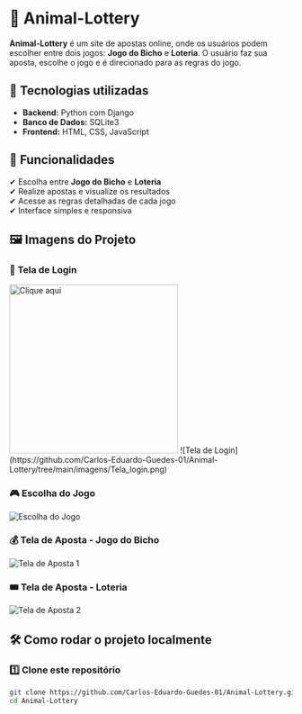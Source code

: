 # 🎰 Animal-Lottery

**Animal-Lottery** é um site de apostas online, onde os usuários podem escolher entre dois jogos: **Jogo do Bicho** e **Loteria**. O usuário faz sua aposta, escolhe o jogo e é direcionado para as regras do jogo.

## 🚀 Tecnologias utilizadas
- **Backend:** Python com Django
- **Banco de Dados:** SQLite3
- **Frontend:** HTML, CSS, JavaScript

## 📌 Funcionalidades
✔ Escolha entre **Jogo do Bicho** e **Loteria**  
✔ Realize apostas e visualize os resultados  
✔ Acesse as regras detalhadas de cada jogo  
✔ Interface simples e responsiva  

## 🖼️ Imagens do Projeto

### 🔐 Tela de Login
<img src="https://github.com/Carlos-Eduardo-Guedes-01/Animal-Lottery/tree/main/imagens/Tela_login.png" alt="Clique aqui" width="300">
![Tela de Login](https://github.com/Carlos-Eduardo-Guedes-01/Animal-Lottery/tree/main/imagens/Tela_login.png)

### 🎮 Escolha do Jogo
![Escolha do Jogo](https://github.com/Carlos-Eduardo-Guedes-01/Animal-Lottery/tree/main/imagens/Escolha-jogo.png)

### 💰 Tela de Aposta - Jogo do Bicho
![Tela de Aposta 1](https://github.com/Carlos-Eduardo-Guedes-01/Animal-Lottery/tree/main/imagens/Tela_aposta1.png)

### 🎟️ Tela de Aposta - Loteria
![Tela de Aposta 2](https://github.com/Carlos-Eduardo-Guedes-01/Animal-Lottery/tree/main/imagens/Tela_aposta2.png)

## 🛠️ Como rodar o projeto localmente

### 1️⃣ Clone este repositório
```bash
git clone https://github.com/Carlos-Eduardo-Guedes-01/Animal-Lottery.git
cd Animal-Lottery
